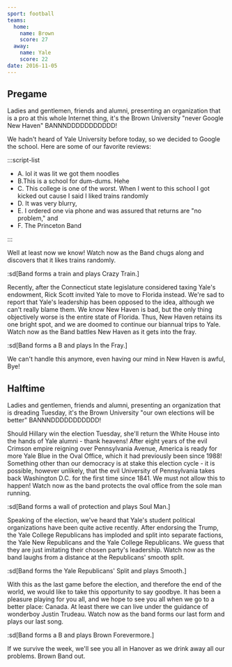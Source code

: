 ```yaml
---
sport: football
teams:
  home:
    name: Brown
    score: 27
  away:
    name: Yale
    score: 22
date: 2016-11-05
---
```


## Pregame

Ladies and gentlemen, friends and alumni, presenting an organization that is a pro at this whole Internet thing, it's the Brown University "never Google New Haven" BANNNDDDDDDDDDDD!

We hadn't heard of Yale University before today, so we decided to Google the school. Here are some of our favorite reviews:

:::script-list

- A. lol it was lit we got them noodles
- B.This is a school for dum-dums. Hehe
- C. This college is one of the worst. When I went to this school I got kicked out cause I said I liked trains randomly
- D. It was very blurry,
- E. I ordered one via phone and was assured that returns are "no problem," and
- F. The Princeton Band

:::

Well at least now we know! Watch now as the Band chugs along and discovers that it likes trains randomly.

:sd[Band forms a train and plays Crazy Train.]

Recently, after the Connecticut state legislature considered taxing Yale's endowment, Rick Scott invited Yale to move to Florida instead. We're sad to report that Yale's leadership has been opposed to the idea, although we can't really blame them. We know New Haven is bad, but the only thing objectively worse is the entire state of Florida. Thus, New Haven retains its one bright spot, and we are doomed to continue our biannual trips to Yale. Watch now as the Band battles New Haven as it gets into the fray.

:sd[Band forms a B and plays In the Fray.]

We can't handle this anymore, even having our mind in New Haven is awful, Bye!

## Halftime

Ladies and gentlemen, friends and alumni, presenting an organization that is dreading Tuesday, it's the Brown University "our own elections will be better" BANNNDDDDDDDDDDD!

Should Hillary win the election Tuesday, she'll return the White House into the hands of Yale alumni - thank heavens! After eight years of the evil Crimson empire reigning over Pennsylvania Avenue, America is ready for more Yale Blue in the Oval Office, which it had previously been since 1988! Something other than our democracy is at stake this election cycle - it is possible, however unlikely, that the evil University of Pennsylvania takes back Washington D.C. for the first time since 1841. We must not allow this to happen! Watch now as the band protects the oval office from the sole man running.

:sd[Band forms a wall of protection and plays Soul Man.]

Speaking of the election, we've heard that Yale's student political organizations have been quite active recently. After endorsing the Trump, the Yale College Republicans has imploded and split into separate factions, the Yale New Republicans and the Yale College Republicans. We guess that they are just imitating their chosen party's leadership. Watch now as the band laughs from a distance at the Republicans' smooth split.

:sd[Band forms the Yale Republicans' Split and plays Smooth.]

With this as the last game before the election, and therefore the end of the world, we would like to take this opportunity to say goodbye. It has been a pleasure playing for you all, and we hope to see you all when we go to a better place: Canada. At least there we can live under the guidance of wonderboy Justin Trudeau. Watch now as the band forms our last form and plays our last song.

:sd[Band forms a B and plays Brown Forevermore.]

If we survive the week, we'll see you all in Hanover as we drink away all our problems. Brown Band out.
